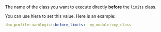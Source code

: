 The name of the class you want to execute directly **before** the `limits` class.

You can use hiera to set this value. Here is an example:

```yaml
ibm_profile::weblogic::before_limits:  my_module::my_class
```
